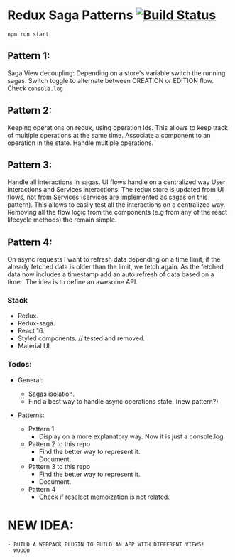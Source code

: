 # Redux Saga Patterns [![Build Status](https://travis-ci.org/ssaucedo/create-react.svg?branch=development)](https://travis-ci.org/ssaucedo/create-react)

```
npm run start
```

## Pattern 1:
  Saga View decoupling:
    Depending on a store's variable switch the running sagas.
    Switch toggle to alternate between CREATION or EDITION flow. Check `console.log`  
    

## Pattern 2:
  Keeping operations on redux, using operation Ids. This allows to keep track of multiple operations at the same time.
  Associate a component to an operation in the state. Handle multiple operations.
  
## Pattern 3:
  Handle all interactions in sagas. UI flows handle on a centralized way User interactions and Services interactions.
  The redux store is updated from UI flows, not from Services (services are implemented as sagas on this pattern).
  This allows to easily test all the interactions on a centralized way. Removing all the flow logic from the components
  (e.g from any of the react lifecycle methods) the remain simple.    
    
## Pattern 4:
   On async requests I want to refresh data depending on a time limit, if the already fetched data is older than the limit, we fetch again.
   As the fetched data now includes a timestamp add an auto refresh of data based on a timer. The idea is to define an awesome API.

### Stack

* Redux.
* Redux-saga.
* React 16.
* Styled components. // tested and removed.
* Material UI.


### Todos:

* General:
  * Sagas isolation.
  * Find a best way to handle async operations state. (new pattern?)



* Patterns:

  * Pattern 1
    * Display on a more explanatory way. Now it is just a console.log.
  * Pattern 2 to this repo
    * Find the better way to represent it.
    * Document.
  * Pattern 3 to this repo
    * Find the better way to represent it.
    * Document.
  * Pattern 4
    * Check if reselect memoization is not related.
    
# NEW IDEA:
    
    - BUILD A WEBPACK PLUGIN TO BUILD AN APP WITH DIFFERENT VIEWS!
    - WOOOO